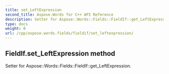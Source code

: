 ```yaml
---
title: set_LeftExpression
second_title: Aspose.Words for C++ API Reference
description: Setter for Aspose::Words::Fields::FieldIf::get_LeftExpression. 
type: docs
weight: 0
url: /cpp/aspose.words.fields/fieldif/set_leftexpression/
---
```

## FieldIf.set_LeftExpression method


Setter for Aspose::Words::Fields::FieldIf::get_LeftExpression. 

